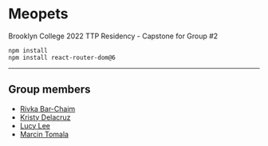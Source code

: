 # Meopets
Brooklyn College 2022 TTP Residency - Capstone for Group #2

`npm install`  
`npm install react-router-dom@6`

---

## Group members
* [Rivka Bar-Chaim](https://github.com/YahiaE)
* [Kristy Delacruz](https://github.com/itsskristyy)
* [Lucy Lee](https://github.com/lucylee-412)
* [Marcin Tomala](https://github.com/Mordyfier)
